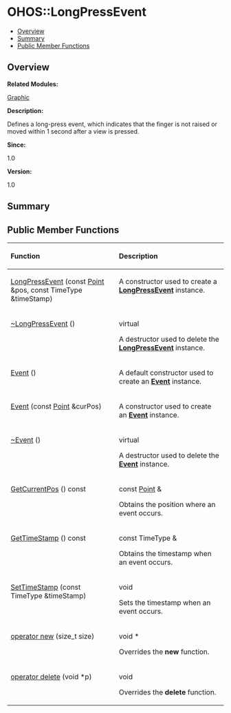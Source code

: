 # OHOS::LongPressEvent<a name="ZH-CN_TOPIC_0000001055358138"></a>

-   [Overview](#section2143778696165635)
-   [Summary](#section868741400165635)
-   [Public Member Functions](#pub-methods)

## **Overview**<a name="section2143778696165635"></a>

**Related Modules:**

[Graphic](Graphic.md)

**Description:**

Defines a long-press event, which indicates that the finger is not raised or moved within 1 second after a view is pressed. 

**Since:**

1.0

**Version:**

1.0

## **Summary**<a name="section868741400165635"></a>

## Public Member Functions<a name="pub-methods"></a>

<a name="table1928781398165635"></a>
<table><thead align="left"><tr id="row304788250165635"><th class="cellrowborder" valign="top" width="50%" id="mcps1.1.3.1.1"><p id="p1103691292165635"><a name="p1103691292165635"></a><a name="p1103691292165635"></a>Function</p>
</th>
<th class="cellrowborder" valign="top" width="50%" id="mcps1.1.3.1.2"><p id="p2078456882165635"><a name="p2078456882165635"></a><a name="p2078456882165635"></a>Description</p>
</th>
</tr>
</thead>
<tbody><tr id="row338629641165635"><td class="cellrowborder" valign="top" width="50%" headers="mcps1.1.3.1.1 "><p id="p1672328547165635"><a name="p1672328547165635"></a><a name="p1672328547165635"></a><a href="Graphic.md#ga0ccf400cdc4f55e28ef4680a4a3c5632">LongPressEvent</a> (const <a href="OHOS-Point.md">Point</a> &amp;pos, const TimeType &amp;timeStamp)</p>
</td>
<td class="cellrowborder" valign="top" width="50%" headers="mcps1.1.3.1.2 "><p id="p887590128165635"><a name="p887590128165635"></a><a name="p887590128165635"></a> </p>
<p id="p1671290379165635"><a name="p1671290379165635"></a><a name="p1671290379165635"></a>A constructor used to create a <strong id="b1359422165635"><a name="b1359422165635"></a><a name="b1359422165635"></a><a href="OHOS-LongPressEvent.md">LongPressEvent</a></strong> instance. </p>
</td>
</tr>
<tr id="row481726935165635"><td class="cellrowborder" valign="top" width="50%" headers="mcps1.1.3.1.1 "><p id="p375232082165635"><a name="p375232082165635"></a><a name="p375232082165635"></a><a href="Graphic.md#gab7cd91a47633f432b39da4f6056f72fc">~LongPressEvent</a> ()</p>
</td>
<td class="cellrowborder" valign="top" width="50%" headers="mcps1.1.3.1.2 "><p id="p2088390991165635"><a name="p2088390991165635"></a><a name="p2088390991165635"></a>virtual </p>
<p id="p93267240165635"><a name="p93267240165635"></a><a name="p93267240165635"></a>A destructor used to delete the <strong id="b1318393083165635"><a name="b1318393083165635"></a><a name="b1318393083165635"></a><a href="OHOS-LongPressEvent.md">LongPressEvent</a></strong> instance. </p>
</td>
</tr>
<tr id="row1850988460165635"><td class="cellrowborder" valign="top" width="50%" headers="mcps1.1.3.1.1 "><p id="p1156829756165635"><a name="p1156829756165635"></a><a name="p1156829756165635"></a><a href="Graphic.md#ga89cd09ced5537a3479b7901ba8abc6da">Event</a> ()</p>
</td>
<td class="cellrowborder" valign="top" width="50%" headers="mcps1.1.3.1.2 "><p id="p1418195617165635"><a name="p1418195617165635"></a><a name="p1418195617165635"></a> </p>
<p id="p772013756165635"><a name="p772013756165635"></a><a name="p772013756165635"></a>A default constructor used to create an <strong id="b1606036181165635"><a name="b1606036181165635"></a><a name="b1606036181165635"></a><a href="OHOS-Event.md">Event</a></strong> instance. </p>
</td>
</tr>
<tr id="row1596164766165635"><td class="cellrowborder" valign="top" width="50%" headers="mcps1.1.3.1.1 "><p id="p1374027156165635"><a name="p1374027156165635"></a><a name="p1374027156165635"></a><a href="Graphic.md#ga57a9f07c8203c6a60f3b25c4edb526a0">Event</a> (const <a href="OHOS-Point.md">Point</a> &amp;curPos)</p>
</td>
<td class="cellrowborder" valign="top" width="50%" headers="mcps1.1.3.1.2 "><p id="p1141970549165635"><a name="p1141970549165635"></a><a name="p1141970549165635"></a> </p>
<p id="p301934514165635"><a name="p301934514165635"></a><a name="p301934514165635"></a>A constructor used to create an <strong id="b2138138521165635"><a name="b2138138521165635"></a><a name="b2138138521165635"></a><a href="OHOS-Event.md">Event</a></strong> instance. </p>
</td>
</tr>
<tr id="row1919856229165635"><td class="cellrowborder" valign="top" width="50%" headers="mcps1.1.3.1.1 "><p id="p1240569033165635"><a name="p1240569033165635"></a><a name="p1240569033165635"></a><a href="Graphic.md#gabafa07a6393f4757f402bf9437561fa4">~Event</a> ()</p>
</td>
<td class="cellrowborder" valign="top" width="50%" headers="mcps1.1.3.1.2 "><p id="p449810101165635"><a name="p449810101165635"></a><a name="p449810101165635"></a>virtual </p>
<p id="p811101245165635"><a name="p811101245165635"></a><a name="p811101245165635"></a>A destructor used to delete the <strong id="b2056865494165635"><a name="b2056865494165635"></a><a name="b2056865494165635"></a><a href="OHOS-Event.md">Event</a></strong> instance. </p>
</td>
</tr>
<tr id="row1861179941165635"><td class="cellrowborder" valign="top" width="50%" headers="mcps1.1.3.1.1 "><p id="p1223758971165635"><a name="p1223758971165635"></a><a name="p1223758971165635"></a><a href="Graphic.md#gaea811c661ad416d7f70912ad6fcce269">GetCurrentPos</a> () const</p>
</td>
<td class="cellrowborder" valign="top" width="50%" headers="mcps1.1.3.1.2 "><p id="p1369533708165635"><a name="p1369533708165635"></a><a name="p1369533708165635"></a>const <a href="OHOS-Point.md">Point</a> &amp; </p>
<p id="p626145967165635"><a name="p626145967165635"></a><a name="p626145967165635"></a>Obtains the position where an event occurs. </p>
</td>
</tr>
<tr id="row337821813165635"><td class="cellrowborder" valign="top" width="50%" headers="mcps1.1.3.1.1 "><p id="p1544730251165635"><a name="p1544730251165635"></a><a name="p1544730251165635"></a><a href="Graphic.md#ga7d56c2a99ab2c98eec9ebc03f67b7777">GetTimeStamp</a> () const</p>
</td>
<td class="cellrowborder" valign="top" width="50%" headers="mcps1.1.3.1.2 "><p id="p702514880165635"><a name="p702514880165635"></a><a name="p702514880165635"></a>const TimeType &amp; </p>
<p id="p1597804073165635"><a name="p1597804073165635"></a><a name="p1597804073165635"></a>Obtains the timestamp when an event occurs. </p>
</td>
</tr>
<tr id="row1722842706165635"><td class="cellrowborder" valign="top" width="50%" headers="mcps1.1.3.1.1 "><p id="p1355443499165635"><a name="p1355443499165635"></a><a name="p1355443499165635"></a><a href="Graphic.md#gabee47ba229e81c44f648cf5b3203010f">SetTimeStamp</a> (const TimeType &amp;timeStamp)</p>
</td>
<td class="cellrowborder" valign="top" width="50%" headers="mcps1.1.3.1.2 "><p id="p1003001075165635"><a name="p1003001075165635"></a><a name="p1003001075165635"></a>void </p>
<p id="p450719400165635"><a name="p450719400165635"></a><a name="p450719400165635"></a>Sets the timestamp when an event occurs. </p>
</td>
</tr>
<tr id="row582776761165635"><td class="cellrowborder" valign="top" width="50%" headers="mcps1.1.3.1.1 "><p id="p1387746195165635"><a name="p1387746195165635"></a><a name="p1387746195165635"></a><a href="Graphic.md#ga4854963aa969ee20a6cd174a70f5cd23">operator new</a> (size_t size)</p>
</td>
<td class="cellrowborder" valign="top" width="50%" headers="mcps1.1.3.1.2 "><p id="p813242114165635"><a name="p813242114165635"></a><a name="p813242114165635"></a>void * </p>
<p id="p1712718840165635"><a name="p1712718840165635"></a><a name="p1712718840165635"></a>Overrides the <strong id="b1476745611165635"><a name="b1476745611165635"></a><a name="b1476745611165635"></a>new</strong> function. </p>
</td>
</tr>
<tr id="row282172534165635"><td class="cellrowborder" valign="top" width="50%" headers="mcps1.1.3.1.1 "><p id="p930055672165635"><a name="p930055672165635"></a><a name="p930055672165635"></a><a href="Graphic.md#gadf1997a0f56ac2b220e7f0f8e8e0a6ef">operator delete</a> (void *p)</p>
</td>
<td class="cellrowborder" valign="top" width="50%" headers="mcps1.1.3.1.2 "><p id="p346137721165635"><a name="p346137721165635"></a><a name="p346137721165635"></a>void </p>
<p id="p1302304863165635"><a name="p1302304863165635"></a><a name="p1302304863165635"></a>Overrides the <strong id="b1261705152165635"><a name="b1261705152165635"></a><a name="b1261705152165635"></a>delete</strong> function. </p>
</td>
</tr>
</tbody>
</table>

